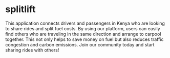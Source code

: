 # splitlift

This application connects drivers and passengers in Kenya who are looking to share rides and split fuel costs. By using our platform, users can easily find others who are traveling in the same direction and arrange to carpool together. This not only helps to save money on fuel but also reduces traffic congestion and carbon emissions. Join our community today and start sharing rides with others!
